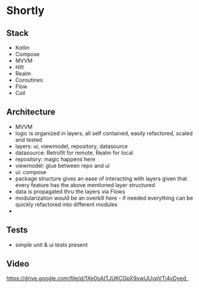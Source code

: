 # Shortly

## Stack
- Kotlin
- Compose
- MVVM
- Hilt
- Realm
- Coroutines
- Flow
- Coil

## Architecture
- MVVM
- logic is organized in layers, all self contained, easily refactored, scaled and tested
- layers: ui, viewmodel, repository, datasource
- datasource: Retrofit for remote, Realm for local
- repository: magic happens here
- viewmodel: glue between repo and ui
- ui: compose
- package structure gives an ease of interacting with layers given that every feature has the above mentioned layer structured
- data is propagated thru the layers via Flows
- modularization would be an overkill here - if needed everything can be quickly refactored into different modules
- 
## Tests
- simple unit & ui tests present

## Video
https://drive.google.com/file/d/1Xe0oAITJUKCGpX9xwlJUypVTi4vDyed_